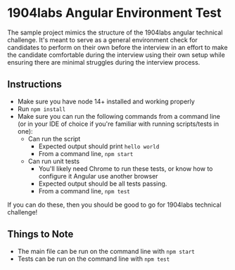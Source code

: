 # 1904labs Angular Environment Test

The sample project mimics the structure of the 1904labs angular technical challenge.  It's meant to serve as a general environment check for candidates to perform on their own before the interview in an effort to make the candidate comfortable during the interview using their own setup while ensuring there are minimal struggles during the interview process.

## Instructions
- Make sure you have node 14+ installed and working properly
- Run `npm install`
- Make sure you can run the following commands from a command line (or in your IDE of choice if you're familiar with running scripts/tests in one):
  - Can run the script
    - Expected output should print `hello world`
    - From a command line, `npm start`
  - Can run unit tests
    - You'll likely need Chrome to run these tests, or know how to configure it Angular use another browser
    - Expected output should be all tests passing.
    - From a command line, `npm test`

If you can do these, then you should be good to go for 1904labs technical challenge!

## Things to Note
- The main file can be run on the command line with `npm start`
- Tests can be run on the command line with `npm test`
